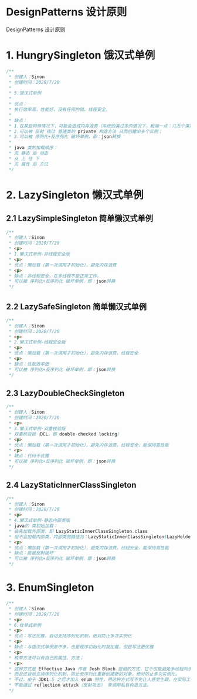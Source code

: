 # DesignPatterns 设计原则
DesignPatterns 设计原则



# 1. HungrySingleton 饿汉式单例
```java
/**
 * 创建人：Sinon
 * 创建时间：2020/7/20
 * 
 * 5.饿汉式单例
 * 
 * 优点：
 * 执行效率高，性能好，没有任何的锁，线程安全。
 * 
 * 缺点：
 * 1.在某些特殊情况下，可能会造成内存浪费（系统的类过多的情况下，极端一点：几万个类）；
 * 2.可以被 反射 绕过 普通类的 private 构造方法 从而创建出多个实例；
 * 3.可以被 序列化+反序列化 破坏单例，即：json转换
 * 
 * java 类的加载顺序：
 * 先 静态 后 动态
 * 从 上 往 下
 * 先 属性 后 方法
 */
```  

# 2. LazySingleton 懒汉式单例
## 2.1 LazySimpleSingleton 简单懒汉式单例
```java
/**
 * 创建人：Sinon
 * 创建时间：2020/7/20
 * <p>
 * 1.懒汉式单例-非线程安全版
 * <p>
 * 优点：懒加载（第一次调用才初始化），避免内存浪费
 * <p>
 * 缺点：非线程安全，在多线程不能正常工作。
 * 可以被 序列化+反序列化 破坏单例，即：json转换
 */
```
## 2.2 LazySafeSingleton 简单懒汉式单例
```java
/**
 * 创建人：Sinon
 * 创建时间：2020/7/20
 * <p>
 * 2.懒汉式单例-线程安全版
 * <p>
 * 优点：懒加载（第一次调用才初始化），避免内存浪费，线程安全
 * <p>
 * 缺点：性能效率低
 * 可以被 序列化+反序列化 破坏单例，即：json转换
 */
```
## 2.3 LazyDoubleCheckSingleton 
```java
/**
 * 创建人：Sinon
 * 创建时间：2020/7/20
 * <p>
 * 3.懒汉式单例-双重校验版
 * 双重校验锁（DCL，即 double-checked locking）
 * <p>
 * 优点：懒加载（第一次调用才初始化），避免内存浪费，线程安全，能保持高性能
 * <p>
 * 缺点：代码不优雅
 * 可以被 序列化+反序列化 破坏单例，即：json转换
 */
```
## 2.4 LazyStaticInnerClassSingleton 
```java
/**
 * 创建人：Sinon
 * 创建时间：2020/7/20
 * <p>
 * 4.懒汉式单例-静态内部类版
 * java的 类初始加载：
 * 会先加载外部类，即 LazyStaticInnerClassSingleton.class
 * 但不会加载内部类，内部类的路径为：LazyStaticInnerClassSingleton$LazyHolder.class
 * <p>
 * 优点：懒加载（第一次调用才初始化），避免内存浪费，线程安全，能保持高性能
 * 缺点：能被反射破坏
 * 可以被 序列化+反序列化 破坏单例，即：json转换
 */
```
# 3. EnumSingleton
```java
/**
 * 创建人：Sinon
 * 创建时间：2020/7/20
 * <p>
 * 6.枚举式单例
 * <p>
 * 优点：写法优雅，自动支持序列化机制，绝对防止多次实例化
 * <p>
 * 缺点：与饿汉式单例差不多，也是程序初始化时就加载，但是写法更优雅
 * <p>
 * 枚举方法可以有自己的属性、方法；
 * <p>
 * 这种方式是 Effective Java 作者 Josh Bloch 提倡的方式，它不仅能避免多线程同步问题，
 * 而且还自动支持序列化机制，防止反序列化重新创建新的对象，绝对防止多次实例化。
 * 不过，由于 JDK1.5 之后才加入 enum 特性，用这种方式写不免让人感觉生疏，在实际工作中，也很少用。
 * 不能通过 reflection attack（反射攻击） 来调用私有构造方法。
 */
```